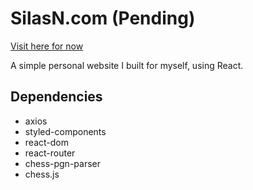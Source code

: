 # SilasN.com (Pending)
[Visit here for now](https://main.dnj0hkvsbduic.amplifyapp.com)

A simple personal website I built for myself, using React.

## Dependencies

- axios
- styled-components
- react-dom
- react-router
- chess-pgn-parser
- chess.js
